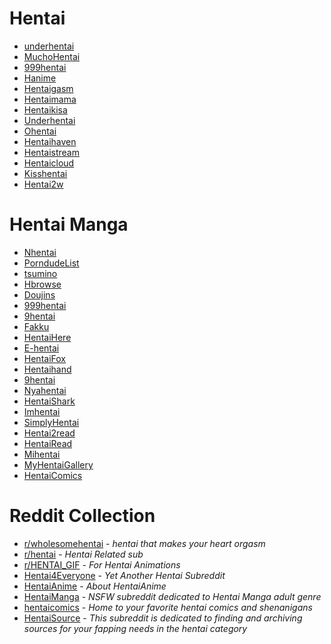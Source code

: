 # Hentai 

* [underhentai](https://www.underhentai.net/)
* [MuchoHentai](https://MuchoHentai.com)
* [999hentai](https://999hentai.com/hentai-anime)
* [Hanime](https://Hanime.tv)
* [Hentaigasm](https://hentaigasm.com)
* [Hentaimama](https://hentaimama.com/)
* [Hentaikisa](https://hentaikisa.com)
* [Underhentai](https://underhentai.net)
* [Ohentai](https://ohentai.org)
* [Hentaihaven](https://hentaihaven.red/)
* [Hentaistream](https://hentaistream.moe/)
* [Hentaicloud](https://www.hentaicloud.com/)
* [Kisshentai](https://kisshentai.net/)
* [Hentai2w](https://hentai2w.com/)


# Hentai Manga

* [Nhentai](https://nhentai.net)
* [PorndudeList](https://theporndude.com/hentai-manga-sites)
* [tsumino](https://tsumino.com)
* [Hbrowse](https://hbrowse.com/)
* [Doujins](https://doujins.com/)
* [999hentai](https://999hentai.com/hentai-manga)
* [9hentai](https://9hentai.com/)
* [Fakku](https://fakku.net/)
* [HentaiHere](https://hentaihere.com/)
* [E-hentai](https://e-hentai.org/)
* [HentaiFox](https://hentaifox.com/)
* [Hentaihand](https://hentaihand.com/en/)
* [9hentai](https://9hentai.to/)
* [Nyahentai](https://nyahentai.com/)
* [HentaiShark](https://www.hentaishark.com/)
* [Imhentai](https://imhentai.xxx/)
* [SimplyHentai](https://simplyhentai.org/)
* [Hentai2read](https://hentai2read.com/)
* [HentaiRead](https://hentairead.com/)
* [Mihentai](https://mihentai.com/)
* [MyHentaiGallery](https://myhentaigallery.com/)
* [HentaiComics](https://myhentaicomics.com/)

# Reddit Collection


* [r/wholesomehentai](https://www.reddit.com/r/wholesomehentai) - *hentai that makes your heart orgasm*
* [r/hentai](https://www.reddit.com/r/hentai) - *Hentai Related sub*
* [r/HENTAI_GIF](https://www.reddit.com/r/HENTAI_GIF) - *For Hentai Animations*
* [Hentai4Everyone](https://www.reddit.com/r/Hentai4Everyone) - *Yet Another Hentai Subreddit*
* [HentaiAnime](https://www.reddit.com/r/HentaiAnime) - *About HentaiAnime*
* [HentaiManga](https://www.reddit.com/r/HentaiManga) - *NSFW subreddit dedicated to Hentai Manga adult genre*
* [hentaicomics](https://www.reddit.com/r/hentaicomics) - *Home to your favorite hentai comics and shenanigans*
* [HentaiSource](https://www.reddit.com/r/HentaiSource) - *This subreddit is dedicated to finding and archiving sources for your fapping needs in the hentai category*

